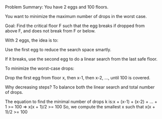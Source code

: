 Problem Summary:
You have 2 eggs and 100 floors.

You want to minimize the maximum number of drops in the worst case.

Goal: Find the critical floor F such that the egg breaks if dropped from above F, and does not break from F or below.

With 2 eggs, the idea is to:

Use the first egg to reduce the search space smartly.

If it breaks, use the second egg to do a linear search from the last safe floor.

To minimize the worst-case drops:

Drop the first egg from floor x, then x-1, then x-2, ..., until 100 is covered.

Why decreasing steps? To balance both the linear search and total number of drops.

The equation to find the minimal number of drops k is:x + (x-1) + (x-2) + ... + 1 >= 100
=> x(x + 1)/2 >= 100
So, we compute the smallest x such that x(x + 1)/2 >= 100
